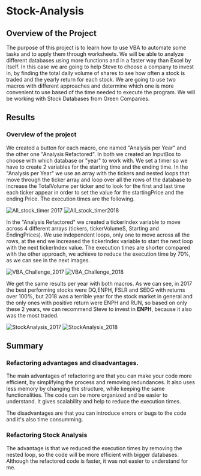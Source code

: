 # Stock-Analysis
## Overview of the Project

The purpose of this project is to learn how to use VBA to automate some tasks and to apply them through worksheets. We will be able to analyze different databases using more functions and in a faster way than Excel by itself. In this case we are going to help Steve to choose a company to invest in, by finding the total daily volume of shares to see how often a stock is traded and the yearly return for each stock. We are going to use two macros with different approaches and determine which one is more convenient to use based of the time needed to execute the program. We will be working with Stock Databases from Green Companies.

## Results
### Overview of the project
We created a button for each macro, one named "Analysis per Year" and the other one "Analysis Refactored". In both we created an InputBox to choose with which database or "year" to work with. We set a timer so we have to create 2 variables for the starting time and the ending time. In the "Analysis per Year" we use an array with the tickers and nested loops that move through the ticker array and loop over all the rows of the database to increase the TotalVolume per ticker and to look for the first and last time each ticker appear in order to set the value for the startingPrice and the ending Price. The execution times are the following.

![All_stock_timer 2017](https://user-images.githubusercontent.com/43548929/156904314-7518e65b-aa11-43b4-8b7d-b40de93273f0.png)
![All_stock_timer2018](https://user-images.githubusercontent.com/43548929/156904313-44a0e72e-3095-4d6c-bdc0-a0b2139fbde7.png)

In the "Analysis Refactored" we created a tickerIndex variable to move across 4 different arrays (tickers, tickerVolumeS, Starting and EndingPrices). We use independent loops, only one to move across all the rows, at the end we increased the tickerIndex variable to start the next loop with the next tickerIndex value. The execution times are shorter compared with the other approach, we achieve to reduce the execution time by 70%, as we can see in the next images. 

![VBA_Challenge_2017](https://user-images.githubusercontent.com/43548929/156904659-1bd1a6d0-294f-4a81-8dac-2c5636821ad2.png)
![VBA_Challenge_2018](https://user-images.githubusercontent.com/43548929/156904667-ea937ab2-1aff-4b60-ad8d-a49840f99d95.png)

We get the same results per year with both macros. As we can see, in 2017 the best performing stocks were DQ,ENPH, FSLR and SEDG with returns over 100%, but 2018 was a terrible year for the stock market in general and the only ones with positive return were ENPH and RUN,  so based on only these 2 years, we can recommend Steve to invest in **ENPH**, because it also was the most traded.


![StockAnalysis_2017](https://user-images.githubusercontent.com/43548929/156906565-8eaa66b4-d2e5-4cc7-af3a-f85c93dad541.png)
![StockAnalysis_2018](https://user-images.githubusercontent.com/43548929/156906535-9585a6e1-18c3-4569-b65e-a9f3e0faffa0.png)


## Summary
### Refactoring advantages and disadvantages. 
The main advantages of refactoring are that you can make your code more efficient, by simplifying the process and removing redundances.  It also uses less memory by changing the structure, while keeping the same functionalities. The code can be more organized and be easier to understand. It gives scalability and help to reduce the execution times.

The disadvantages are that you can introduce errors or bugs to the code and it's also time consumming.

### Refactoring Stock Analysis

The advantage is that we reduced the execution times by removing the nested loop, so the code will be more efficient with bigger databases. Although the refactored code is faster, it was not easier to understand for me.
